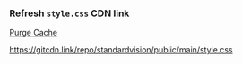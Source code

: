 ### Refresh `style.css` CDN link

[Purge Cache](https://purge.jsdelivr.net/gh/standardvision/public/style.css)

https://gitcdn.link/repo/standardvision/public/main/style.css
